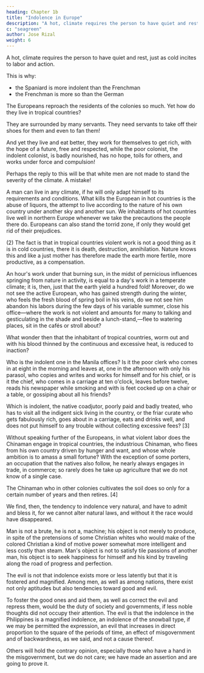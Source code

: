 ```yaml
---
heading: Chapter 1b
title: "Indolence in Europe"
description: "A hot, climate requires the person to have quiet and rest, just as cold incites to labor and action"
c: "seagreen"
author: Jose Rizal
weight: 6
---
```




A hot, climate requires the person to have quiet and rest, just as cold incites to labor and action.

This is why:
- the Spaniard is more indolent than the Frenchman
- the Frenchman is more so than the German

The Europeans reproach the residents of the colonies so much. Yet how do they live in tropical countries?

They are surrounded by many servants. They need servants to take off their shoes for them and even to fan them!

And yet they live and eat better, they work for themselves to get rich, with the hope of a future, free and respected, while the poor colonist, the indolent colonist, is badly nourished, has no hope, toils for others, and works under force and compulsion!

Perhaps the reply to this will be that white men are not made to stand the severity of the climate. A mistake! 

A man can live in any climate, if he will only adapt himself to its requirements and conditions. What kills the European in hot countries is the abuse of liquors, the attempt to live according to the nature of his own country under another sky and another sun. We inhabitants of hot countries live well in northern Europe whenever we take the precautions the people there do. Europeans can also stand the torrid zone, if only they would get rid of their prejudices. 

(2) The fact is that in tropical countries violent work is not a good thing as it is in cold countries, there it is death, destruction, annihilation. Nature knows this and like a just mother has therefore made the earth more fertile, more productive, as a compensation. 

An hour's work under that burning sun, in the midst of pernicious influences springing from nature in activity, is equal to a day's work in a temperate climate; it is, then, just that the earth yield a hundred fold! Moreover, do we not see the active European, who has gained strength during the winter, who feels the fresh blood of spring boil in his veins, do we not see him abandon his labors during the few days of his variable summer, close his office—where the work is not violent and amounts for many to talking and gesticulating in the shade and beside a lunch-stand,—flee to watering places, sit in the cafés or stroll about? 

What wonder then that the inhabitant of tropical countries, worm out and with his blood thinned by the continuous and excessive heat, is reduced to inaction? 

Who is the indolent one in the Manila offices? Is it the poor clerk who comes in at eight in the morning and leaves at, one in the afternoon with only his parasol, who copies and writes and works for himself and for his chief, or is it the chief, who comes in a carriage at ten o'clock, leaves before twelve, reads his newspaper while smoking and with is feet cocked up on a chair or a table, or gossiping about all his friends? 

Which is indolent, the native coadjutor, poorly paid and badly treated, who has to visit all the indigent sick living in the country, or the friar curate who gets fabulously rich, goes about in a carriage, eats and drinks well, and does not put himself to any trouble without collecting excessive fees? [3]

Without speaking further of the Europeans, in what violent labor does the Chinaman engage in tropical countries, the industrious Chinaman, who flees from his own country driven by hunger and want, and whose whole ambition is to amass a small fortune? With the exception of some porters, an occupation that the natives also follow, he nearly always engages in trade, in commerce; so rarely does he take up agriculture that we do not know of a single case. 

The Chinaman who in other colonies cultivates the soil does so only for a certain number of years and then retires. [4]

We find, then, the tendency to indolence very natural, and have to admit and bless it, for we cannot alter natural laws, and without it the race would have disappeared.

Man is not a brute, he is not a, machine; his object is not merely to produce, in spite of the pretensions of some Christian whites who would make of the colored Christian a kind of motive power somewhat more intelligent and less costly than steam. Man's object is not to satisfy tile passions of another man, his object is to seek happiness for himself and his kind by traveling along the road of progress and perfection.

The evil is not that indolence exists more or less latently but that it is fostered and magnified. Among men, as well as among nations, there exist not only aptitudes but also tendencies toward good and evil. 

To foster the good ones and aid them, as well as correct the evil and repress them, would be the duty of society and governments, if less noble thoughts did not occupy their attention. The evil is that the indolence in the Philippines is a magnified indolence, an indolence of the snowball type, if we may be permitted the expression, an evil that increases in direct proportion to the square of the periods of time, an effect of misgovernment and of backwardness, as we said, and not a cause thereof.

Others will hold the contrary opinion, especially those who have a hand in the misgovernment, but we do not care; we have made an assertion and are going to prove it.
